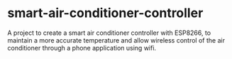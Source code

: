 # smart-air-conditioner-controller
A project to create a smart air conditioner controller with ESP8266, to maintain a more accurate temperature and allow wireless control of the air conditioner through a phone application using wifi.

